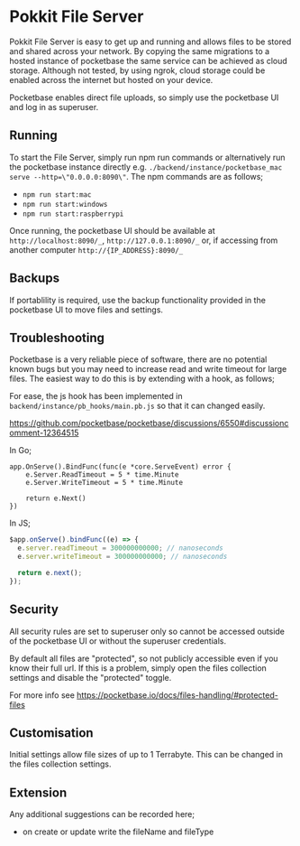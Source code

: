 # Pokkit File Server

Pokkit File Server is easy to get up and running and allows files to be stored and shared across your network. By copying the same migrations to a hosted instance of pocketbase the same service can be achieved as cloud storage. Although not tested, by using ngrok, cloud storage could be enabled across the internet but hosted on your device.

Pocketbase enables direct file uploads, so simply use the pocketbase UI and log in as superuser.

## Running

To start the File Server, simply run npm run commands or alternatively run the pocketbase instance directly e.g. `./backend/instance/pocketbase_mac serve --http=\"0.0.0.0:8090\"`. The npm commands are as follows;

- `npm run start:mac`
- `npm run start:windows`
- `npm run start:raspberrypi`

Once running, the pocketbase UI should be available at `http://localhost:8090/_`, `http://127.0.0.1:8090/_` or, if accessing from another computer `http://{IP_ADDRESS}:8090/_`

## Backups

If portablility is required, use the backup functionality provided in the pocketbase UI to move files and settings.

## Troubleshooting

Pocketbase is a very reliable piece of software, there are no potential known bugs but you may need to increase read and write timeout for large files. The easiest way to do this is by extending with a hook, as follows;

For ease, the js hook has been implemented in `backend/instance/pb_hooks/main.pb.js` so that it can changed easily.

https://github.com/pocketbase/pocketbase/discussions/6550#discussioncomment-12364515

In Go;

```golang
app.OnServe().BindFunc(func(e *core.ServeEvent) error {
    e.Server.ReadTimeout = 5 * time.Minute
    e.Server.WriteTimeout = 5 * time.Minute

    return e.Next()
})
```

In JS;

```js
$app.onServe().bindFunc((e) => {
  e.server.readTimeout = 300000000000; // nanoseconds
  e.server.writeTimeout = 300000000000; // nanoseconds

  return e.next();
});
```

## Security

All security rules are set to superuser only so cannot be accessed outside of the pocketbase UI or without the superuser credentials.

By default all files are "protected", so not publicly accessible even if you know their full url. If this is a problem, simply open the files collection settings and disable the "protected" toggle.

For more info see https://pocketbase.io/docs/files-handling/#protected-files

## Customisation

Initial settings allow file sizes of up to 1 Terrabyte. This can be changed in the files collection settings.

## Extension

Any additional suggestions can be recorded here;

- on create or update write the fileName and fileType
